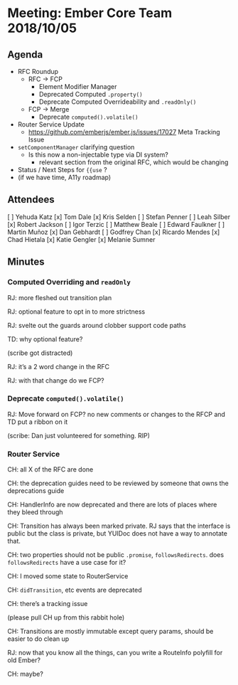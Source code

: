# Meeting: Ember Core Team 2018/10/05

## Agenda
  
- RFC Roundup
  - RFC → FCP
    - Element Modifier Manager
    - Deprecated Computed `.property()`
    - Deprecate Computed Overrideability and `.readOnly()`
  - FCP → Merge
    - Deprecate `computed().volatile()`
- Router Service Update
  - https://github.com/emberjs/ember.js/issues/17027 Meta Tracking Issue
- `setComponentManager` clarifying question
  - Is this now a non-injectable type via DI system?
    - relevant section from the original RFC, which would be changing
- Status / Next  Steps for `{{use` ? 
- (if we have time, A11y roadmap)

## Attendees

[ ] Yehuda Katz
[x] Tom Dale
[x] Kris Selden
[ ] Stefan Penner
[ ] Leah Silber
[x] Robert Jackson
[ ] Igor Terzic
[ ] Matthew Beale
[ ] Edward Faulkner
[ ] Martin Muñoz
[x] Dan Gebhardt
[ ] Godfrey Chan
[x] Ricardo Mendes
[x] Chad Hietala
[x] Katie Gengler
[x] Melanie Sumner

## Minutes

### Computed Overriding and `readOnly`

RJ: more fleshed out transition plan

RJ: optional feature to opt in to more strictness

RJ: svelte out the guards around clobber support code paths

TD: why optional feature?

(scribe got distracted)

RJ: it’s a 2 word change in the RFC

RJ: with that change do we FCP?

### Deprecate `computed().volatile()`

RJ: Move forward on FCP? no new comments or changes to the RFCP and TD put a ribbon on it

(scribe: Dan just volunteered for something. RIP)

### Router Service

CH: all X of the RFC are done

CH: the deprecation guides need to be reviewed by someone that owns the deprecations guide

CH: HandlerInfo are now deprecated and there are lots of places where they bleed through

CH: Transition has always been marked private. RJ says that the interface is public but the class is private, but YUIDoc does not have a way to annotate that.

CH: two properties should not be public `.promise`, `followsRedirects`. does `followsRedirects` have a use case for it?

CH: I moved some state to RouterService

CH: `didTransition`, etc events are deprecated

CH: there’s a tracking issue

(please pull CH up from this rabbit hole)

CH: Transitions are mostly immutable except query params, should be easier to do clean up

RJ: now that you know all the things, can you write a RouteInfo polyfill for old Ember?

CH: maybe?
